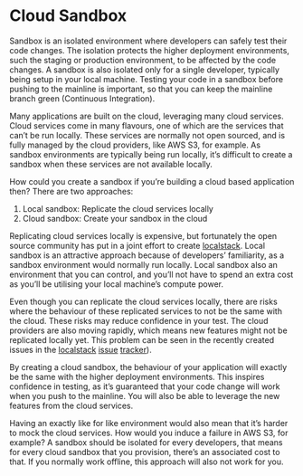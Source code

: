 # Cloud Sandbox
Sandbox is an isolated environment where developers can safely test their code changes. The isolation protects the higher deployment environments, such the staging or production environment, to be affected by the code changes. A sandbox is also isolated only for a single developer, typically being setup in your local machine. Testing your code in a sandbox before pushing to the mainline is important, so that you can keep the mainline branch green (Continuous Integration).

Many applications are built on the cloud, leveraging many cloud services. Cloud services come in many flavours, one of which are the services that can’t be run locally. These services are normally not open sourced, and is fully managed by the cloud providers, like AWS S3, for example. As sandbox environments are typically being run locally, it’s difficult to create a sandbox when these services are not available locally.

How could you create a sandbox if you’re building a cloud based application then? There are two approaches:
1. Local sandbox: Replicate the cloud services locally
2. Cloud sandbox: Create your sandbox in the cloud

Replicating cloud services locally is expensive, but fortunately the open source community has put in a joint effort to create [localstack](https://github.com/localstack/localstack). Local sandbox is an attractive approach because of developers’ familiarity, as a sandbox environment would normally run locally. Local sandbox also an environment that you can control, and you’ll not have to spend an extra cost as you’ll be utilising your local machine’s compute power.

Even though you can replicate the cloud services locally, there are risks where the behaviour of these replicated services to not be the same with the cloud. These risks may reduce confidence in your test. The cloud providers are also moving rapidly, which means new features might not be replicated locally yet. This problem can be seen in the recently created issues in the [localstack](https://github.com/localstack/localstack/issues/2481) [issue](https://github.com/localstack/localstack/issues/2443#issue-621809232) [tracker](https://github.com/localstack/localstack/issues/2483)). 

By creating a cloud sandbox, the behaviour of your application will exactly be the same with the higher deployment environments. This inspires confidence in testing, as it’s guaranteed that your code change will work when you push to the mainline. You will also be able to leverage the new features from the cloud services.

Having an exactly like for like environment would also mean that it’s harder to mock the cloud services. How would you induce a failure in AWS S3, for example? A sandbox should be isolated for every developers, that means for every cloud sandbox that you provision, there’s an associated cost to that. If you normally work offline, this approach will also not work for you.

<!-- #evergreen #test -->

<!-- {BearID:4AAD3B15-BDCC-4A1D-8BF0-C0D5ADD3D00E-1211-000031C0B2B44D8B} -->
